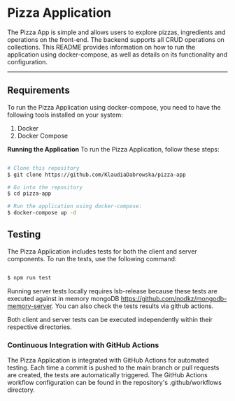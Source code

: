 # Pizza Application

The Pizza App is simple and allows users to explore pizzas, ingredients and operations on the front-end. The backend supports all CRUD operations on collections. This README provides information on how to run the application using docker-compose, as well as details on its functionality and configuration.

---

## Requirements

To run the Pizza Application using docker-compose, you need to have the following tools installed on your system:

1. Docker
2. Docker Compose

**Running the Application**
To run the Pizza Application, follow these steps:

```sh

# Clone this repository
$ git clone https://github.com/KlaudiaDabrowska/pizza-app

# Go into the repository
$ cd pizza-app

# Run the application using docker-compose:
$ docker-compose up -d

```

## Testing

The Pizza Application includes tests for both the client and server components. To run the tests, use the following command:

```sh

$ npm run test

```

Running server tests locally requires lsb-release because these tests are executed against in memory mongoDB https://github.com/nodkz/mongodb-memory-server. You can also check the tests results via github actions.

Both client and server tests can be executed independently within their respective directories.

### Continuous Integration with GitHub Actions

The Pizza Application is integrated with GitHub Actions for automated testing. Each time a commit is pushed to the main branch or pull requests are created, the tests are automatically triggered. The GitHub Actions workflow configuration can be found in the repository's .github/workflows directory.

